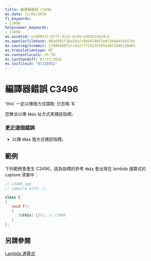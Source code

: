 ```yaml
---
title: 編譯器錯誤 C3496
ms.date: 11/04/2016
f1_keywords:
- C3496
helpviewer_keywords:
- C3496
ms.assetid: e19885f2-677f-4c1e-bc69-e35852262dc3
ms.openlocfilehash: 993d391f28a59afc8926748f2e6f34ab441657dc
ms.sourcegitcommit: 1f009ab0f2cc4a177f2d1353d5a38f164612bdb1
ms.translationtype: MT
ms.contentlocale: zh-TW
ms.lasthandoff: 07/27/2020
ms.locfileid: "87228852"
---
```

# <a name="compiler-error-c3496"></a>編譯器錯誤 C3496

'this' 一定以傳值方式擷取: 已忽略 '&'

您無法以傳 **`this`** 址方式來捕捉指標。

### <a name="to-correct-this-error"></a>更正這個錯誤

- 以傳 **`this`** 值方式捕捉指標。

## <a name="example"></a>範例

下列範例會產生 C3496，因為指標的參考 **`this`** 會出現在 lambda 運算式的 capture 清單中：

```cpp
// C3496.cpp
// compile with: /c

class C
{
   void f()
   {
      [&this] {}(); // C3496
   }
};
```

## <a name="see-also"></a>另請參閱

[Lambda 運算式](../../cpp/lambda-expressions-in-cpp.md)
